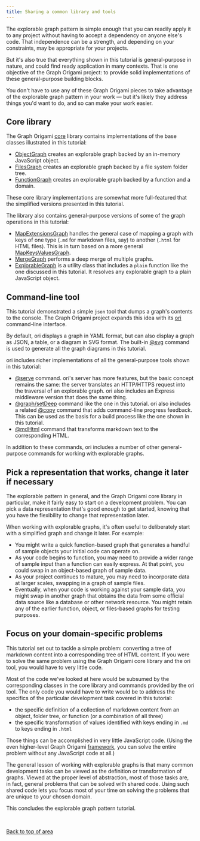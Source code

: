 ```yaml
---
title: Sharing a common library and tools
---
```


The explorable graph pattern is simple enough that you can readily apply it to any project without having to accept a dependency on anyone else's code. That independence can be a strength, and depending on your constraints, may be appropriate for your projects.

But it's also true that everything shown in this tutorial is general-purpose in nature, and could find ready application in many contexts. That is one objective of the Graph Origami project: to provide solid implementations of these general-purpose building blocks.

You don't have to use any of these Graph Origami pieces to take advantage of the explorable graph pattern in your work — but it's likely they address things you'd want to do, and so can make your work easier.

## Core library

The Graph Origami [core](/core) library contains implementations of the base classes illustrated in this tutorial:

- [ObjectGraph](/core/ObjectGraph.html) creates an explorable graph backed by an in-memory JavaScript object.
- [FilesGraph](/core/FilesGraph.html) creates an explorable graph backed by a file system folder tree.
- [FunctionGraph](/core/FunctionGraph.html) creates an explorable graph backed by a function and a domain.

These core library implementations are somewhat more full-featured that the simplified versions presented in this tutorial.

The library also contains general-purpose versions of some of the graph operations in this tutorial:

- [MapExtensionsGraph](/core/MapExtensionsGraph.html) handles the general case of mapping a graph with keys of one type (`.md` for markdown files, say) to another (`.html` for HTML files). This is in turn based on a more general [MapKeysValuesGraph](/core/MapKeysValuesGraph.html).
- [MergeGraph](/core/MergeGraph.html) performs a deep merge of multiple graphs.
- [ExplorableGraph](/core/ExplorableGraph.html) is a utility class that includes a `plain` function like the one discussed in this tutorial. It resolves any explorable graph to a plain JavaScript object.

## Command-line tool

This tutorial demonstrated a simple `json` tool that dumps a graph's contents to the console. The Graph Origami project expands this idea with its [ori](/cli) command-line interface.

By default, ori displays a graph in YAML format, but can also display a graph as JSON, a table, or a diagram in SVG format. The built-in [@svg](/language/@svg.html) command is used to generate all the graph diagrams in this tutorial.

ori includes richer implementations of all the general-purpose tools shown in this tutorial:

- [@serve](/language/@serve.html) command. ori's server has more features, but the basic concept remains the same: the server translates an HTTP/HTTPS request into the traversal of an explorable graph. ori also includes an Express middleware version that does the same thing.
- [@graph/setDeep](/language/@graph.html#setDeep) command like the one in this tutorial. ori also includes a related [@copy](/language/@copy.html) command that adds command-line progress feedback. This can be used as the basis for a build process like the one shown in this tutorial.
- [@mdHtml](/language/@mdHtml.html) command that transforms markdown text to the corresponding HTML.

In addition to these commands, ori includes a number of other general-purpose commands for working with explorable graphs.

## Pick a representation that works, change it later if necessary

The explorable pattern in general, and the Graph Origami core library in particular, make it fairly easy to start on a development problem. You can pick a data representation that's good enough to get started, knowing that you have the flexibility to change that representation later.

When working with explorable graphs, it's often useful to deliberately start with a simplified graph and change it later. For example:

- You might write a quick function-based graph that generates a handful of sample objects your initial code can operate on.
- As your code begins to function, you may need to provide a wider range of sample input than a function can easily express. At that point, you could swap in an object-based graph of sample data.
- As your project continues to mature, you may need to incorporate data at larger scales, swapping in a graph of sample files.
- Eventually, when your code is working against your sample data, you might swap in another graph that obtains the data from some official data source like a database or other network resource. You might retain any of the earlier function, object, or files-based graphs for testing purposes.

## Focus on your domain-specific problems

This tutorial set out to tackle a simple problem: converting a tree of markdown content into a corresponding tree of HTML content. If you were to solve the same problem using the Graph Origami core library and the ori tool, you would have to very little code.

Most of the code we've looked at here would be subsumed by the corresponding classes in the core library and commands provided by the ori tool. The only code you would have to write would be to address the specifics of the particular development task covered in this tutorial:

- the specific definition of a collection of markdown content from an object, folder tree, or function (or a combination of all three)
- the specific transformation of values identified with keys ending in `.md` to keys ending in `.html`

Those things can be accomplished in very little JavaScript code. (Using the even higher-level Graph Origami [framework](/framework), you can solve the entire problem without any JavaScript code at all.)

The general lesson of working with explorable graphs is that many common development tasks can be viewed as the definition or transformation of graphs. Viewed at the proper level of abstraction, most of those tasks are, in fact, general problems that can be solved with shared code. Using such shared code lets you focus most of your time on solving the problems that are unique to your chosen domain.

This concludes the explorable graph pattern tutorial.

&nbsp;

[Back to top of area](/pattern)
